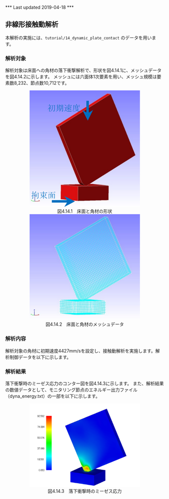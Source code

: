 *** Last updated 2019-04-18 ***

##  非線形接触動解析

本解析の実施には、`tutorial/14_dynamic_plate_contact` のデータを用います。

### 解析対象

解析対象は床面への角材の落下衝撃解析で、形状を図4.14.1に、メッシュデータを図4.14.2に示します。
メッシュには六面体1次要素を用い、メッシュ規模は要素数8,232、節点数10,712です。

<div style="text-align: center;">
<img src="./media/tutorial14_01.png" width="350px"><br>
図4.14.1　床面と角材の形状
</div>

<div style="text-align: center;">
<img src="./media/tutorial14_02.png" width="350px"><br>
図4.14.2　床面と角材のメッシュデータ
</div>

### 解析内容

解析対象の角材に初期速度4427mm/sを設定し、接触動解析を実施します。解析制御データを以下に示します。

### 解析結果

落下衝撃時のミーゼス応力のコンター図を図4.14.3に示します。
また、解析結果の数値データとして、モニタリング節点のエネルギー出力ファイル（dyna\_energy.txt）の一部を以下に示します。

<div style="text-align: center;">
<img src="./media/tutorial14_03.png" width="350px"><br>
図4.14.3　落下衝撃時のミーゼス応力
</div>
